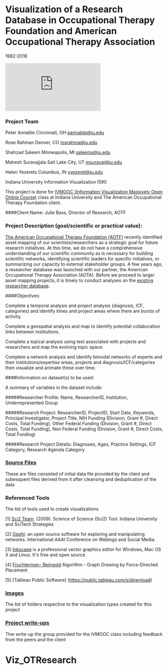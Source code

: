 # Visualization of a Research Database in Occupational Therapy Foundation and American Occupational Therapy Association
1982-2016

![Infographic](https://github.com/alyez/Viz_OTResearch/blob/master/images/TopicalWordCloud.pdf)


### Project Team

Peter Annable Cincinnati, OH pannable@iu.edu

Rose Rahman Denver, CO rosrahma@iu.edu

Shahzad Saleem Minneapolis, MI saleems@iu.edu

Mahesh Suravajjala Salt Lake City, UT msuravaj@iu.edu

Helen Yezerets Columbus, IN yyezeret@iu.edu

Indiana University Information Visualization I590



This project is done for  [IVMOOC (Information Visualization Massively Open Online Course)](http://ivmooc.cns.iu.edu/) class at Indiana University and The American Occupational Therapy Foundation client.

####Client Name:
Julie Bass, Director of Research, AOTF

### Project Description (goal/scientific or practical value):

[The American Occupational Therapy Foundation (AOTF)](http://aotf.org/) recently identified asset mapping of our scientists/researchers as a strategic goal for future research initiatives. At this time, we do not have a comprehensive understanding of our scientific community as is necessary for building scientific networks, identifying scientific leaders for specific initiatives, or summarizing our capacity to external stakeholder groups. A few years ago, a researcher database was launched with our partner, the American Occupational Therapy Association (AOTA). Before we proceed to larger asset mapping projects, it is timely to conduct analyses on the [existing researcher database](https://iu.box.com/s/wotjobq7j8wjh0dja7byj04d0cie1ok9). 

####Objectives:

Complete a temporal analysis and project analysis (diagnosis, ICF, categories) and identify times and project areas where there are bursts of activity.

Complete a geospatial analysis and map to identify potential collaboration links between institutions.

Complete a topical analysis using text associated with projects and researchers and map the evolving topic space.

Complete a network analysis and identify bimodal networks of experts and their institutions/expertise areas, projects and diagnosis/ICF/categories then visualize and animate these over time.

####Information on dataset(s) to be used: 

A summary of variables in the dataset include: 

#####Researcher Profile: 
Name, ResearcherID, Institution, Underrepresented Group

#####Research Project:
ResearcherID, 
ProjectID, 
Start Date, 
Keywords, 
Principal Investigator, 
Project Title, 
NIH Funding (Division, Grant #, Direct Costs, Total Funding), 
Other Federal Funding (Division, Grant #, Direct Costs, Total Funding), 
Non Federal Funding (Division, Grant #, Direct Costs, Total Funding)

#####Research Project Details: 
Diagnoses, Ages, Practice Settings, ICF Category, Research Agenda Category

### [Source Files](https://github.com/alyez/Viz_OTResearch/tree/master/data%20source)
These are files consisted of initial data file provided by the client and subesquent files derived from it after cleansing and deduplication of the data

### Referenced Tools
The list of tools used to create visualizations

[1] [Sci2 Team](https://sci2.cns.iu.edu). (2009). Science of Science (Sci2) Tool. Indiana University and SciTech Strategies

[2] [Gephi](https://gephi.org/): an open source software for exploring and manipulating networks. International AAAI Conference on Weblogs and Social Media.

[3] [Inkscape](https://inkscape.org/en/learn/tutorials/) is a professional vector graphics editor for Windows, Mac OS X and Linux. It's free and open source. 

[4] [Fruchterman- Reingold](https://gephi.org/features/) Algorithm - Graph Drawing by Force-Directed Placement

[5] [Tableau Public Software] (https://public.tableau.com/s/download)


### [Images](https://github.com/alyez/Viz_OTResearch/tree/master/images)
The list of folders respective to the visualization types created for this project

### [Project write-ups](https://github.com/alyez/Viz_OTResearch/tree/master/write-up)
Thw write-up the group provided for the IVMOOC class including feedback from the peers and the client
# Viz_OTResearch

